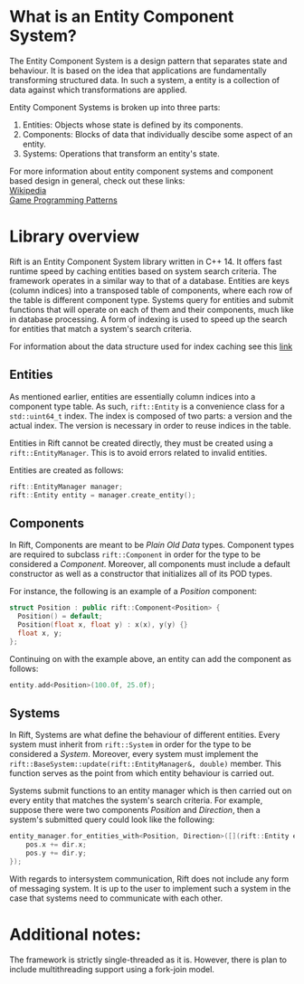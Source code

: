 # What is an Entity Component System?
The Entity Component System is a design pattern that separates state and behaviour. It is based on the idea that applications are fundamentally transforming structured data. In such a system, a entity is a collection of data against which transformations are applied. 

Entity Component Systems is broken up into three parts:
1. Entities:   Objects whose state is defined by its components.
1. Components: Blocks of data that individually descibe some aspect of an entity.
1. Systems:    Operations that transform an entity's state.

For more information about entity component systems and component based design in general, check out these links:  
[Wikipedia](https://en.wikipedia.org/wiki/Entity%E2%80%93component%E2%80%93system)  
[Game Programming Patterns](http://gameprogrammingpatterns.com/component.html)

# Library overview
Rift is an Entity Component System library written in C++ 14. It offers fast runtime speed by caching entities based on system search criteria. The framework operates in a similar way to that of a database. Entities are keys (column indices) into a transposed table of components, where each row of the table is different component type. Systems query for entities and submit functions that will operate on each of them and their components, much like in database processing. A form of indexing is used to speed up the search for entities that match a system's search criteria. 

For information about the data structure used for index caching see this [link](https://www.geeksforgeeks.org/sparse-set/)

## Entities
As mentioned earlier, entities are essentially column indices into a component type table. As such, `rift::Entity` is a convenience class for a `std::uint64_t` index. The index is composed of two parts: a version and the actual index. The version is necessary in order to reuse indices in the table. 

Entities in Rift cannot be created directly, they must be created using a `rift::EntityManager`. This is to avoid errors related to invalid entities.

Entities are created as follows:
```cpp
rift::EntityManager manager;
rift::Entity entity = manager.create_entity();
```

## Components 
In Rift, Components are meant to be *Plain Old Data* types. Component types are required to subclass `rift::Component` in order for the type to be considered a *Component*. Moreover, all components must include a default constructor as well as a constructor that initializes all of its POD types. 

For instance, the following is an example of a *Position* component:
```cpp
struct Position : public rift::Component<Position> {
  Position() = default;
  Position(float x, float y) : x(x), y(y) {}
  float x, y;
};
```

Continuing on with the example above, an entity can add the component as follows:
```cpp
entity.add<Position>(100.0f, 25.0f);
```

## Systems
In Rift, Systems are what define the behaviour of different entities.
Every system must inherit from `rift::System` in order for the type to be considered a *System*. Moreover, every system must implement the `rift::BaseSystem::update(rift::EntityManager&, double)` member. This function serves as the point from which entity behaviour is carried out. 

Systems submit functions to an entity manager which is then carried out on every entity that matches the system's search criteria. 
For example, suppose there were two components *Position* and *Direction*, then a system's submitted query could look like the following:
```cpp
entity_manager.for_entities_with<Position, Direction>([](rift::Entity entity, Position& pos, Direction& dir){
    pos.x += dir.x;
    pos.y += dir.y;
});
```
With regards to intersystem communication, Rift does not include any form of messaging system. It is up to the user to implement such a system in the case that systems need to communicate with each other. 

# Additional notes:
The framework is strictly single-threaded as it is. However, there is plan to include multithreading support using a fork-join model. 
